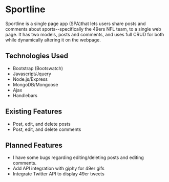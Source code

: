 # Sportline

Sportline is a single page app (SPA)that lets users share posts and comments about sports--specifically the 49ers NFL team, to a single web page. It has two models, posts and comments, and uses full CRUD for both while dynamically altering it on the webpage.


## Technologies Used

* Bootstrap (Bootswatch)
* Javascript/Jquery
* Node.js/Express
* MongoDB/Mongoose
* Ajax
* Handlebars




## Existing Features

* Post, edit, and delete posts
* Post, edit, and delete comments




## Planned Features

* I have some bugs regarding editing/deleting posts and editing comments.
* Add API integration with giphy for 49er gifs
* Integrate Twitter API to display 49er tweets
